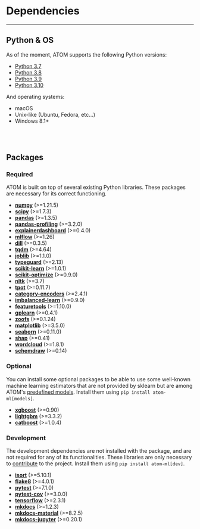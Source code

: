 # Dependencies
--------------

## Python & OS

As of the moment, ATOM supports the following Python versions:

* [Python 3.7](https://www.python.org/downloads/release/python-370/)
* [Python 3.8](https://www.python.org/downloads/release/python-380/)
* [Python 3.9](https://www.python.org/downloads/release/python-390/)
* [Python 3.10](https://www.python.org/downloads/release/python-3100/)

And operating systems:

 * macOS
 * Unix-like (Ubuntu, Fedora, etc...)
 * Windows 8.1+

<br><br>


## Packages

### Required

ATOM is built on top of several existing Python libraries. These
packages are necessary for its correct functioning.

* **[numpy](https://numpy.org/)** (>=1.21.5)
* **[scipy](https://www.scipy.org/)** (>=1.7.3)
* **[pandas](https://pandas.pydata.org/)** (>=1.3.5)
* **[pandas-profiling](https://pandas-profiling.github.io/pandas-profiling/docs/)** (>=3.2.0)
* **[explainerdashboard](https://explainerdashboard.readthedocs.io/en/latest/)** (>=0.4.0)
* **[mlflow](https://mlflow.org/)** (>=1.26)
* **[dill](https://pypi.org/project/dill/)** (>=0.3.5)
* **[tqdm](https://tqdm.github.io/)** (>=4.64)
* **[joblib](https://joblib.readthedocs.io/en/latest/)** (>=1.1.0)
* **[typeguard](https://typeguard.readthedocs.io/en/latest/)** (>=2.13)
* **[scikit-learn](https://scikit-learn.org/stable/)** (>=1.0.1)
* **[scikit-optimize](https://scikit-optimize.github.io/stable/)** (>=0.9.0)
* **[nltk](https://www.nltk.org/)** (>=3.7)
* **[tpot](http://epistasislab.github.io/tpot/)** (>=0.11.7)
* **[category-encoders](https://contrib.scikit-learn.org/categorical-encoding/index.html)** (>=2.4.1)
* **[imbalanced-learn](https://imbalanced-learn.readthedocs.io/en/stable/api.html)** (>=0.9.0)
* **[featuretools](https://www.featuretools.com/)** (>=1.10.0)
* **[gplearn](https://gplearn.readthedocs.io/en/stable/index.html)** (>=0.4.1)
* **[zoofs](https://jaswinder9051998.github.io/zoofs/)** (>=0.1.24)
* **[matplotlib](https://matplotlib.org/)** (>=3.5.0)
* **[seaborn](https://seaborn.pydata.org/)** (>=0.11.0)
* **[shap](https://github.com/slundberg/shap/)** (>=0.41)
* **[wordcloud](http://amueller.github.io/word_cloud/)** (>=1.8.1)
* **[schemdraw](https://schemdraw.readthedocs.io/en/latest/index.html)** (>=0.14)

### Optional

You can install some optional packages to be able to use some well-known
machine learning estimators that are not provided by sklearn but are
among ATOM's [predefined models](../user_guide/models/#predefined-models).
Install them using `pip install atom-ml[models]`.

* **[xgboost](https://xgboost.readthedocs.io/en/latest/)** (>=0.90)
* **[lightgbm](https://lightgbm.readthedocs.io/en/latest/)** (>=3.3.2)
* **[catboost](https://catboost.ai/docs/concepts/about.html)** (>=1.0.4)


### Development

The development dependencies are not installed with the package, and are
not required for any of its functionalities. These libraries are only
necessary to [contribute](../contributing) to the project. Install them
using `pip install atom-ml[dev]`.

* **[isort](https://pycqa.github.io/isort/)** (>=5.10.1)
* **[flake8](https://github.com/pycqa/flake8)** (>=4.0.1)
* **[pytest](https://docs.pytest.org/en/latest/)** (>=7.1.0)
* **[pytest-cov](https://pytest-cov.readthedocs.io/en/latest/)** (>=3.0.0)
* **[tensorflow](https://www.tensorflow.org/)** (>=2.3.1)
* **[mkdocs](https://www.mkdocs.org/)** (>=1.2.3)
* **[mkdocs-material](https://squidfunk.github.io/mkdocs-material/)** (>=8.2.5)
* **[mkdocs-jupyter](https://github.com/danielfrg/mkdocs-jupyter)** (>=0.20.1)
